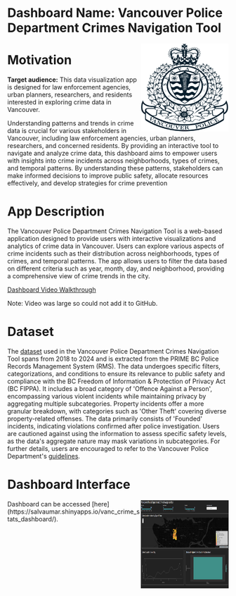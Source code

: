 # Dashboard Name: Vancouver Police Department Crimes Navigation Tool
<img src="img/vpd_logo.png" alt="Logo" align="right" width="200" height="200">

# Motivation

**Target audience:** This data visualization app is designed for law enforcement agencies, urban planners, researchers, and residents interested in exploring crime data in Vancouver.

Understanding patterns and trends in crime data is crucial for various stakeholders in Vancouver, including law enforcement agencies, urban planners, researchers, and concerned residents. By providing an interactive tool to navigate and analyze crime data, this dashboard aims to empower users with insights into crime incidents across neighborhoods, types of crimes, and temporal patterns. By understanding these patterns, stakeholders can make informed decisions to improve public safety, allocate resources effectively, and develop strategies for crime prevention

# App Description

The Vancouver Police Department Crimes Navigation Tool is a web-based application designed to provide users with interactive visualizations and analytics of crime data in Vancouver. Users can explore various aspects of crime incidents such as their distribution across neighborhoods, types of crimes, and temporal patterns. The app allows users to filter the data based on different criteria such as year, month, day, and neighborhood, providing a comprehensive view of crime trends in the city.

[Dashboard Video Walkthrough](https://drive.google.com/file/d/1m0Xf02C-yFpDuNxGZm94jBUWnQq9aLGL/view?usp=sharing)

Note: Video was large so could not add it to GitHub.

# Dataset 

The [dataset](https://geodash.vpd.ca/opendata/) used in the Vancouver Police Department Crimes Navigation Tool spans from 2018 to 2024 and is extracted from the PRIME BC Police Records Management System (RMS). The data undergoes specific filters, categorizations, and conditions to ensure its relevance to public safety and compliance with the BC Freedom of Information & Protection of Privacy Act (BC FIPPA). It includes a broad category of 'Offence Against a Person', encompassing various violent incidents while maintaining privacy by aggregating multiple subcategories. Property incidents offer a more granular breakdown, with categories such as 'Other Theft' covering diverse property-related offenses. The data primarily consists of 'Founded' incidents, indicating violations confirmed after police investigation. Users are cautioned against using the information to assess specific safety levels, as the data's aggregate nature may mask variations in subcategories. For further details, users are encouraged to refer to the Vancouver Police Department's [guidelines](https://geodash.vpd.ca/docs/VPD_GeoDASH_FAQs.pdf).

# Dashboard Interface 

<img src="img/dash_interface.png" alt="Logo" align="right" width="200" height="200">
Dashboard can be accessed [here](https://salvaumar.shinyapps.io/vanc_crime_stats_dashboard/).
